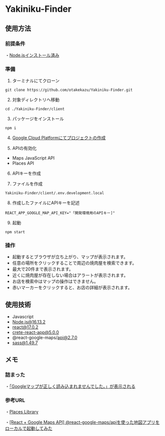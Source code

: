 # Yakiniku-Finder

## 使用方法
### 前提条件
・[Node.jsインストール済み](https://nodejs.org/ja/download/)

### 準備

1. ターミナルにてクローン
```
git clone https://github.com/otakekazu/Yakiniku-Finder.git
```

2. 対象ディレクトリへ移動
```
cd ./Yakiniku-Finder/client
```

3. パッケージをインストール
```
npm i
```

4. [Google Cloud Platformにてプロジェクトの作成](https://console.cloud.google.com/home/dashboard?project=yakiniku-finder&hl=ja)


5. APIの有効化
- Maps JavaScript API
- Places API


6. APIキーを作成


7. ファイルを作成
```
Yakiniku-Finder/client/.env.development.local
```

8. 作成したファイルにAPIキーを記述
```
REACT_APP_GOOGLE_MAP_API_KEY="「開発環境用のAPIキー]"
```

9. 起動
```
npm start
```

### 操作
- 起動するとブラウザが立ち上がり、マップが表示されます。
- 任意の場所をクリックすることで周辺の焼肉屋を検索できます。
- 最大で20件まで表示されます。
- 近くに焼肉屋が存在しない場合はアラートが表示されます。
- お店を検索中はマップの操作はできません。
- 赤いマーカーをクリックすると、お店の詳細が表示されます。

## 使用技術
- Javascript
- Node.js@16.13.2
- react@17.0.2
- crete-react-app@5.0.0
- @react-google-maps/api@2.7.0
- sass@1.49.7

## メモ
### 詰まった
・[「Googleマップが正しく読み込まれませんでした。」が表示される](http://toa.in.net/googlemap/)


### 参考URL
・[Places Library](https://developers.google.com/maps/documentation/javascript/places)


・[[React + Google Maps API] @react-google-maps/apiを使った地図アプリをローカルで起動してみた](https://dev.classmethod.jp/articles/launching-a-map-app-using-react-google-maps-api-locally/)

